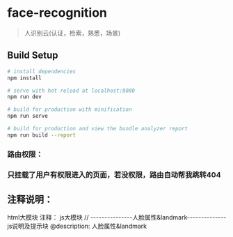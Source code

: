 <!--
 * @Author: your name
 * @Date: 2020-11-26 10:29:33
 * @LastEditTime: 2021-01-23 15:17:30
 * @LastEditors: Please set LastEditors
 * @Description: In User Settings Edit
 * @FilePath: \vue-element-admine:\hjimi\人脸\html\face-recognition\README\README.md
-->
# face-recognition

> 人识别云(认证，检索，熟悉，场景)

## Build Setup

``` bash
# install dependencies
npm install

# serve with hot reload at localhost:8080
npm run dev

# build for production with minification
npm run serve

# build for production and view the bundle analyzer report
npm run build --report
```

### 路由权限：
### 只挂载了用户有权限进入的页面，若没权限，路由自动帮我跳转404

## 注释说明：
html大模块 注释：<!-- ########人脸属性&landmark######### -->
js大模块 // ---------------人脸属性&landmark--------------
js说明及提示块 @description: 人脸属性&landmark